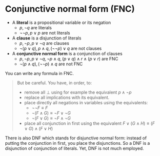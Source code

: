 # Conjunctive normal form (FNC)

* A **literal** is a propositional variable or its negation
    * $p, \neg q$ are literals
    * $\neg \neg p, p \vee p$ are not literals
* A **clause** is a disjunction of literals
    * $p, \neg p, p \vee \neg q$ are clauses
    * $\neg(p \vee q), p \wedge q, (\neg \neg p) \vee q$ are not clauses
* A **conjunctive normal form** is a conjunction of clauses
    * $p, \neg p, p \vee \neg q, \neg p \wedge q, (p \vee q) \wedge r \wedge (p \vee r)$ are FNC
    * $\neg (p \wedge q), (\neg \neg p) \wedge q$ are not FNC

You can write any formula in FNC.
> But be careful. You have, in order, to: 
> * remove all $\bot$ using for example the equivalent $p \wedge \neg p$
> * replace all implications with its equivalent.
> * place directly all negations in variables using the equivalents: 
>   * $\neg \neg F \equiv F$
>   * $\neg (F\wedge G) \equiv \neg F \vee \neg G$
>   * $\neg (F\vee G) \equiv \neg F \wedge \neg G$
> * place all conjunction in first using the equivalent $F \vee (G \wedge H) \equiv (F \vee G) \wedge (F \vee H)$

There is also DNF which stands for disjunctive normal form: instead of putting the conjunction in first, you place the disjunctions. So a DNF is a disjunction of conjunction of literals. Yet, DNF is not much employed.
